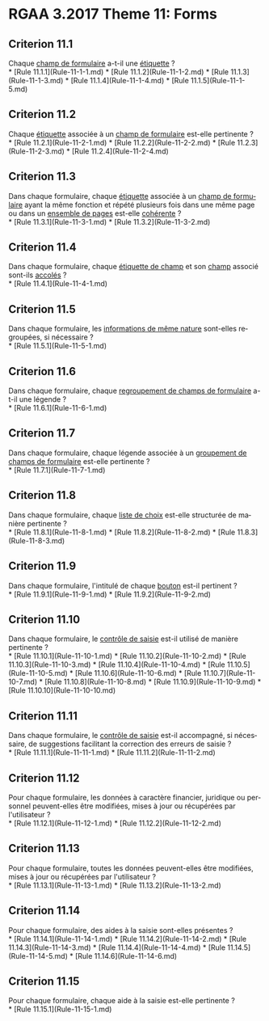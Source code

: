 
# RGAA 3.2017 Theme 11: Forms

## Criterion 11.1
<div lang="fr">Chaque <a href="http://references.modernisation.gouv.fr/rgaa-accessibilite/glossaire.html#champ-de-saisie-de-formulaire">champ de formulaire</a> a-t-il une <a href="http://references.modernisation.gouv.fr/rgaa-accessibilite/glossaire.html#tiquette-de-champs-de-formulaire">&#xE9;tiquette</a>&nbsp;?</div>
* [Rule 11.1.1](Rule-11-1-1.md)
* [Rule 11.1.2](Rule-11-1-2.md)
* [Rule 11.1.3](Rule-11-1-3.md)
* [Rule 11.1.4](Rule-11-1-4.md)
* [Rule 11.1.5](Rule-11-1-5.md)

## Criterion 11.2
<div lang="fr">Chaque <a href="http://references.modernisation.gouv.fr/rgaa-accessibilite/glossaire.html#tiquette-de-champs-de-formulaire">&#xE9;tiquette</a> associ&#xE9;e &#xE0; un <a href="http://references.modernisation.gouv.fr/rgaa-accessibilite/glossaire.html#champ-de-saisie-de-formulaire">champ de formulaire</a> est-elle pertinente&nbsp;?</div>
* [Rule 11.2.1](Rule-11-2-1.md)
* [Rule 11.2.2](Rule-11-2-2.md)
* [Rule 11.2.3](Rule-11-2-3.md)
* [Rule 11.2.4](Rule-11-2-4.md)

## Criterion 11.3
<div lang="fr">Dans chaque formulaire, chaque <a href="http://references.modernisation.gouv.fr/rgaa-accessibilite/glossaire.html#tiquette-de-champs-de-formulaire">&#xE9;tiquette</a> associ&#xE9;e &#xE0; un <a href="http://references.modernisation.gouv.fr/rgaa-accessibilite/glossaire.html#champ-de-saisie-de-formulaire">champ de formulaire</a> ayant la m&#xEA;me fonction et r&#xE9;p&#xE9;t&#xE9; plusieurs fois dans une m&#xEA;me page ou dans un <a href="http://references.modernisation.gouv.fr/rgaa-accessibilite/glossaire.html#ensemble-de-pages">ensemble de pages</a> est-elle <a href="http://references.modernisation.gouv.fr/rgaa-accessibilite/glossaire.html#tiquettes-cohrentes">coh&#xE9;rente</a>&nbsp;?</div>
* [Rule 11.3.1](Rule-11-3-1.md)
* [Rule 11.3.2](Rule-11-3-2.md)

## Criterion 11.4
<div lang="fr">Dans chaque formulaire, chaque <a href="http://references.modernisation.gouv.fr/rgaa-accessibilite/glossaire.html#tiquette-de-champs-de-formulaire">&#xE9;tiquette de champ</a> et son <a href="http://references.modernisation.gouv.fr/rgaa-accessibilite/glossaire.html#champ-de-saisie-de-formulaire">champ</a> associ&#xE9; sont-ils <a href="http://references.modernisation.gouv.fr/rgaa-accessibilite/glossaire.html#accoles">accol&#xE9;s</a>&nbsp;?</div>
* [Rule 11.4.1](Rule-11-4-1.md)

## Criterion 11.5
<div lang="fr">Dans chaque formulaire, les <a href="http://references.modernisation.gouv.fr/rgaa-accessibilite/glossaire.html#bloc-dinformations-de-mme-nature">informations de m&#xEA;me nature</a> sont-elles regroup&#xE9;es, si n&#xE9;cessaire&nbsp;?</div>
* [Rule 11.5.1](Rule-11-5-1.md)

## Criterion 11.6
<div lang="fr">Dans chaque formulaire, chaque <a href="http://references.modernisation.gouv.fr/rgaa-accessibilite/glossaire.html#bloc-dinformations-de-mme-nature">regroupement de champs de formulaire</a> a-t-il une l&#xE9;gende&nbsp;?</div>
* [Rule 11.6.1](Rule-11-6-1.md)

## Criterion 11.7
<div lang="fr">Dans chaque formulaire, chaque l&#xE9;gende associ&#xE9;e &#xE0; un <a href="http://references.modernisation.gouv.fr/rgaa-accessibilite/glossaire.html#bloc-dinformations-de-mme-nature">groupement de champs de formulaire</a> est-elle pertinente&nbsp;?</div>
* [Rule 11.7.1](Rule-11-7-1.md)

## Criterion 11.8
<div lang="fr">Dans chaque formulaire, chaque <a href="http://references.modernisation.gouv.fr/rgaa-accessibilite/glossaire.html#liste-de-choix">liste de choix</a> est-elle structur&#xE9;e de mani&#xE8;re pertinente&nbsp;?</div>
* [Rule 11.8.1](Rule-11-8-1.md)
* [Rule 11.8.2](Rule-11-8-2.md)
* [Rule 11.8.3](Rule-11-8-3.md)

## Criterion 11.9
<div lang="fr">Dans chaque formulaire, l'intitul&#xE9; de chaque <a href="http://references.modernisation.gouv.fr/rgaa-accessibilite/glossaire.html#bouton-formulaire">bouton</a> est-il pertinent&nbsp;?</div>
* [Rule 11.9.1](Rule-11-9-1.md)
* [Rule 11.9.2](Rule-11-9-2.md)

## Criterion 11.10
<div lang="fr">Dans chaque formulaire, le <a href="http://references.modernisation.gouv.fr/rgaa-accessibilite/glossaire.html#contrle-de-saisie-formulaire">contr&#xF4;le de saisie</a> est-il utilis&#xE9; de mani&#xE8;re pertinente&nbsp;?</div>
* [Rule 11.10.1](Rule-11-10-1.md)
* [Rule 11.10.2](Rule-11-10-2.md)
* [Rule 11.10.3](Rule-11-10-3.md)
* [Rule 11.10.4](Rule-11-10-4.md)
* [Rule 11.10.5](Rule-11-10-5.md)
* [Rule 11.10.6](Rule-11-10-6.md)
* [Rule 11.10.7](Rule-11-10-7.md)
* [Rule 11.10.8](Rule-11-10-8.md)
* [Rule 11.10.9](Rule-11-10-9.md)
* [Rule 11.10.10](Rule-11-10-10.md)

## Criterion 11.11
<div lang="fr">Dans chaque formulaire, le <a href="http://references.modernisation.gouv.fr/rgaa-accessibilite/glossaire.html#contrle-de-saisie-formulaire">contr&#xF4;le de saisie</a> est-il accompagn&#xE9;, si n&#xE9;cessaire, de suggestions facilitant la correction des erreurs de saisie&nbsp;?</div>
* [Rule 11.11.1](Rule-11-11-1.md)
* [Rule 11.11.2](Rule-11-11-2.md)

## Criterion 11.12
<div lang="fr">Pour chaque formulaire, les donn&#xE9;es &#xE0; caract&#xE8;re financier, juridique ou personnel peuvent-elles &#xEA;tre modifi&#xE9;es, mises &#xE0; jour ou r&#xE9;cup&#xE9;r&#xE9;es par l'utilisateur&nbsp;?</div>
* [Rule 11.12.1](Rule-11-12-1.md)
* [Rule 11.12.2](Rule-11-12-2.md)

## Criterion 11.13
<div lang="fr">Pour chaque formulaire, toutes les donn&#xE9;es peuvent-elles &#xEA;tre modifi&#xE9;es, mises &#xE0; jour ou r&#xE9;cup&#xE9;r&#xE9;es par l'utilisateur&nbsp;?</div>
* [Rule 11.13.1](Rule-11-13-1.md)
* [Rule 11.13.2](Rule-11-13-2.md)

## Criterion 11.14
<div lang="fr">Pour chaque formulaire, des aides &#xE0; la saisie sont-elles pr&#xE9;sentes&nbsp;?</div>
* [Rule 11.14.1](Rule-11-14-1.md)
* [Rule 11.14.2](Rule-11-14-2.md)
* [Rule 11.14.3](Rule-11-14-3.md)
* [Rule 11.14.4](Rule-11-14-4.md)
* [Rule 11.14.5](Rule-11-14-5.md)
* [Rule 11.14.6](Rule-11-14-6.md)

## Criterion 11.15
<div lang="fr">Pour chaque formulaire, chaque aide &#xE0; la saisie est-elle pertinente&nbsp;?</div>
* [Rule 11.15.1](Rule-11-15-1.md)


